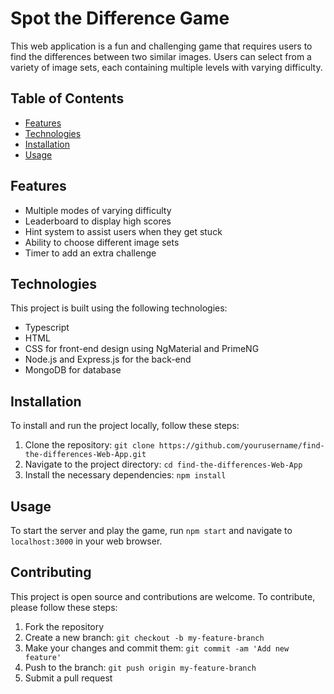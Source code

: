 # Spot the Difference Game

This web application is a fun and challenging game that requires users to find the differences between two similar images. Users can select from a variety of image sets, each containing multiple levels with varying difficulty.

## Table of Contents

- [Features](#features)
- [Technologies](#technologies)
- [Installation](#installation)
- [Usage](#usage)

## Features

- Multiple modes of varying difficulty
- Leaderboard to display high scores
- Hint system to assist users when they get stuck
- Ability to choose different image sets
- Timer to add an extra challenge

## Technologies

This project is built using the following technologies:

- Typescript
- HTML
- CSS for front-end design using NgMaterial and PrimeNG
- Node.js and Express.js for the back-end
- MongoDB for database

## Installation

To install and run the project locally, follow these steps:

1. Clone the repository: `git clone https://github.com/yourusername/find-the-differences-Web-App.git`
2. Navigate to the project directory: `cd find-the-differences-Web-App`
3. Install the necessary dependencies: `npm install`

## Usage

To start the server and play the game, run `npm start` and navigate to `localhost:3000` in your web browser. 

## Contributing

This project is open source and contributions are welcome. To contribute, please follow these steps:

1. Fork the repository
2. Create a new branch: `git checkout -b my-feature-branch`
3. Make your changes and commit them: `git commit -am 'Add new feature'`
4. Push to the branch: `git push origin my-feature-branch`
5. Submit a pull request
